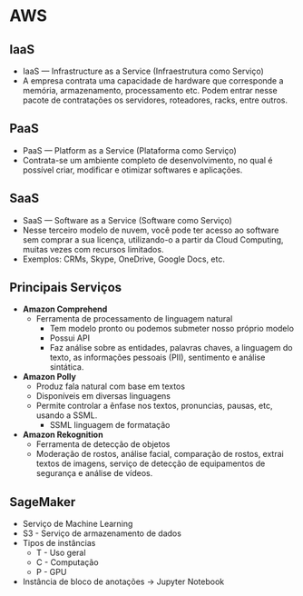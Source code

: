 # AWS

## IaaS

- IaaS — Infrastructure as a Service (Infraestrutura como Serviço)
- A empresa contrata uma capacidade de hardware que corresponde a memória, armazenamento, processamento etc. Podem entrar nesse pacote de contratações os servidores, roteadores, racks, entre outros.

## PaaS

- PaaS — Platform as a Service (Plataforma como Serviço)
- Contrata-se um ambiente completo de desenvolvimento, no qual é possível criar, modificar e otimizar softwares e aplicações.


## SaaS

- SaaS — Software as a Service (Software como Serviço)
- Nesse terceiro modelo de nuvem, você pode ter acesso ao software sem comprar a sua licença, utilizando-o a partir da Cloud Computing, muitas vezes com recursos limitados.
- Exemplos: CRMs, Skype, OneDrive, Google Docs, etc.


## Principais Serviços

- **Amazon Comprehend**
  - Ferramenta de processamento de linguagem natural
    - Tem modelo pronto ou podemos submeter nosso próprio modelo
    - Possui API
    - Faz análise sobre as entidades, palavras chaves, a linguagem do texto, as informações pessoais (PII), sentimento e análise sintática. 
- **Amazon Polly**
  - Produz fala natural com base em textos
  - Disponíveis em diversas linguagens
  - Permite controlar a ênfase nos textos, pronuncias, pausas, etc, usando a SSML.
    - SSML linguagem de formatação 
- **Amazon Rekognition**
  - Ferramenta de detecção de objetos
  - Moderação de rostos, análise facial, comparação de rostos, extrai textos de imagens, serviço de detecção de equipamentos de segurança e análise de vídeos. 


## SageMaker

- Serviço de Machine Learning
- S3 - Serviço de armazenamento de dados
- Tipos de instâncias 
  - T - Uso geral
  - C - Computação
  - P - GPU
- Instância de bloco de anotações -> Jupyter Notebook